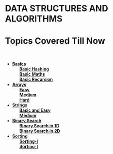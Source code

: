 <h1><b>DATA STRUCTURES AND ALGORITHMS</b></h1>
<h1>Topics Covered Till Now</h1>
<br>

<ul>
<li ><b><a href="https://github.com/kaustubh0777/DSA_Redefined/tree/master/basics">Basics</a></b>
<ul><b><a href="https://github.com/kaustubh0777/DSA_Redefined/tree/master/basics/basic_hashing">Basic Hashing</a></b></ul>
<ul><b><a href="https://github.com/kaustubh0777/DSA_Redefined/tree/master/basics/basic_maths">Basic Maths</a></b></ul>
<ul><b><a href="https://github.com/kaustubh0777/DSA_Redefined/tree/master/basics/basic_recursion">Basic Recursion</a></b></ul>

</li>

<li ><b><a href="https://github.com/kaustubh0777/DSA_Redefined/tree/master/arrays/">Arrays</a></b>
<ul><b><a href="https://github.com/kaustubh0777/DSA_Redefined/tree/master/arrays/easy">Easy</a></b></ul>
<ul><b><a href="https://github.com/kaustubh0777/DSA_Redefined/tree/master/arrays/medium">Medium</a></b></ul>
<ul><b><a href="https://github.com/kaustubh0777/DSA_Redefined/tree/master/arrays/hard">Hard</a></b></ul>
</li>

<li ><b><a href="https://github.com/kaustubh0777/DSA_Redefined/tree/master/strings/">Strings</a></b>
<ul><b><a href="https://github.com/kaustubh0777/DSA_Redefined/tree/master/strings/basic_and_easy">Basic and Easy</a></b></ul>
<ul><b><a href="https://github.com/kaustubh0777/DSA_Redefined/tree/master/strings/medium">Medium</a></b></ul>

</li>

<li ><b><a href="https://github.com/kaustubh0777/DSA_Redefined/tree/master/binary_search/">Binary Search</a></b>
<ul><b><a href="https://github.com/kaustubh0777/DSA_Redefined/tree/master/binary_search/binary_search_1D">Binary Search in 1D</a></b></ul>
<ul><b><a href="https://github.com/kaustubh0777/DSA_Redefined/tree/master/binary_search/binary_search_2D">Binary Search in 2D</a></b></ul>

</li>

<li ><b><a href="https://github.com/kaustubh0777/DSA_Redefined/tree/master/sorting/">Sorting</a></b>

<ul><b><a href="https://github.com/kaustubh0777/DSA_Redefined/tree/master/sorting/sorting-I">Sorting-I</a></b></ul>
<ul><b><a href="https://github.com/kaustubh0777/DSA_Redefined/tree/master/arrays/sorting/sorting-II">Sorting-I</a></b></ul>

</li>

</ul>
